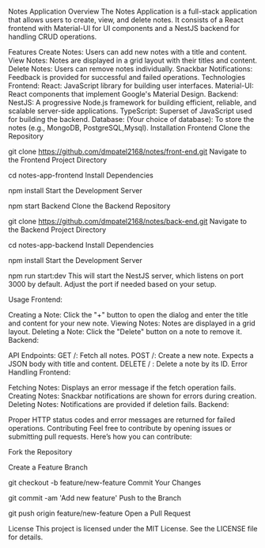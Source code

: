 Notes Application
Overview
The Notes Application is a full-stack application that allows users to create, view, and delete notes. It consists of a React frontend with Material-UI for UI components and a NestJS backend for handling CRUD operations.

Features
Create Notes: Users can add new notes with a title and content.
View Notes: Notes are displayed in a grid layout with their titles and content.
Delete Notes: Users can remove notes individually.
Snackbar Notifications: Feedback is provided for successful and failed operations.
Technologies
Frontend:
React: JavaScript library for building user interfaces.
Material-UI: React components that implement Google's Material Design.
Backend:
NestJS: A progressive Node.js framework for building efficient, reliable, and scalable server-side applications.
TypeScript: Superset of JavaScript used for building the backend.
Database:
(Your choice of database): To store the notes (e.g., MongoDB, PostgreSQL,Mysql).
Installation
Frontend
Clone the Repository

git clone https://github.com/dmpatel2168/notes/front-end.git
Navigate to the Frontend Project Directory

cd notes-app-frontend
Install Dependencies


npm install
Start the Development Server

npm start
Backend
Clone the Backend Repository


git clone https://github.com/dmpatel2168/notes/back-end.git
Navigate to the Backend Project Directory


cd notes-app-backend
Install Dependencies

npm install
Start the Development Server

npm run start:dev
This will start the NestJS server, which listens on port 3000 by default. Adjust the port if needed based on your setup.

Usage
Frontend:

Creating a Note: Click the "+" button to open the dialog and enter the title and content for your new note.
Viewing Notes: Notes are displayed in a grid layout.
Deleting a Note: Click the "Delete" button on a note to remove it.
Backend:

API Endpoints:
GET /: Fetch all notes.
POST /: Create a new note. Expects a JSON body with title and content.
DELETE /
: Delete a note by its ID.
Error Handling
Frontend:

Fetching Notes: Displays an error message if the fetch operation fails.
Creating Notes: Snackbar notifications are shown for errors during creation.
Deleting Notes: Notifications are provided if deletion fails.
Backend:

Proper HTTP status codes and error messages are returned for failed operations.
Contributing
Feel free to contribute by opening issues or submitting pull requests. Here’s how you can contribute:

Fork the Repository

Create a Feature Branch

git checkout -b feature/new-feature
Commit Your Changes

git commit -am 'Add new feature'
Push to the Branch

git push origin feature/new-feature
Open a Pull Request

License
This project is licensed under the MIT License. See the LICENSE file for details.

